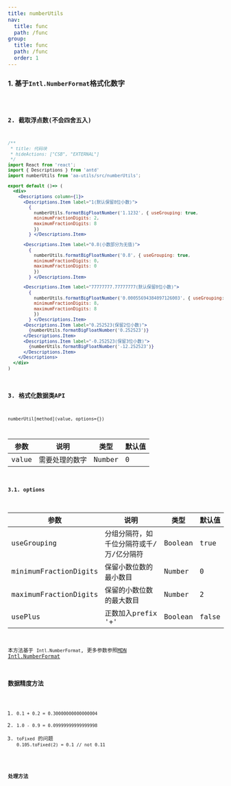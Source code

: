 ```yaml
---
title: numberUtils
nav:
  title: func
  path: /func
group:
  title: func
  path: /func
  order: 1
---
```


### 1. 基于`Intl.NumberFormat`格式化数字
<code desc="以上保留小数位均会四舍入" hideActions='["CSB", "EXTERNAL"]' src="./demo/index.jsx" />

### 2. 截取浮点数(不会四舍五入)
```jsx
/**
 * title: 代码块
 * hideActions: ["CSB", "EXTERNAL"]
 */
import React from 'react';
import { Descriptions } from 'antd'
import numberUtils from 'aa-utils/src/numberUtils';

export default ()=> (
  <div>
    <Descriptions column={1}>
      <Descriptions.Item label="1(默认保留8位小数)">
        {
          numberUtils.formatBigFloatNumber('1.1232', { useGrouping: true,
          minimumFractionDigits: 2,
          maximumFractionDigits: 8
          })
        } </Descriptions.Item>

      <Descriptions.Item label="0.8(小数部分为无值)">
        {
          numberUtils.formatBigFloatNumber('0.8', { useGrouping: true,
          minimumFractionDigits: 0,
          maximumFractionDigits: 0
          })
        } </Descriptions.Item>

      <Descriptions.Item label="77777777.77777777(默认保留8位小数)">
        {
          numberUtils.formatBigFloatNumber('0.00055694384097126003', { useGrouping: true,
          minimumFractionDigits: 8,
          maximumFractionDigits: 8
          })
        } </Descriptions.Item>
      <Descriptions.Item label="0.252523(保留2位小数)">
        {numberUtils.formatBigFloatNumber('0.252523')}
      </Descriptions.Item>
      <Descriptions.Item label="-0.252523(保留3位小数)">
        {numberUtils.formatBigFloatNumber('-12.252523')}
      </Descriptions.Item>
    </Descriptions>
  </div>
)
```

### 3. 格式化数据类API
`numberUtil[method](value, options={})`

| 参数 | 说明 | 类型 | 默认值 |
| --- | --- | --- | --- |
| value | 需要处理的数字 | Number | 0 |

#### 3.1. options

| 参数 | 说明 | 类型 | 默认值 |
| --- | --- | --- | --- |
| useGrouping | 分组分隔符，如千位分隔符或千/万/亿分隔符 | Boolean | true |
| minimumFractionDigits | 保留小数位数的最小数目 | Number | 0 |
| maximumFractionDigits | 保留的小数位数的最大数目 | Number | 2 |
| usePlus | 正数加入prefix '+' | Boolean | false |



本方法基于 `Intl.NumberFormat`, 更多参数参照[MDN Intl.NumberFormat](https://developer.mozilla.org/zh-CN/docs/Web/JavaScript/Reference/Global_Objects/Intl/NumberFormat)

### 数据精度方法
1. `0.1 + 0.2 = 0.30000000000000004`
2. `1.0 - 0.9 = 0.09999999999999998`
3. `toFixed` 的问题 `0.105.toFixed(2) = 0.1 // not 0.11`

#### 处理方法
<code hideActions='["CSB", "EXTERNAL"]' src="./demo/precision.jsx" />
